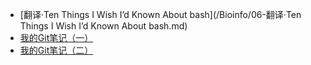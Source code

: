 - [翻译·Ten Things I Wish I’d Known About bash](/Bioinfo/06-翻译·Ten Things I Wish I’d Known About bash.md)
- [我的Git笔记（一）](/Bioinfo/我的Git笔记（一）.md)
- [我的Git笔记（二）](/Bioinfo/我的Git笔记（二）.md)